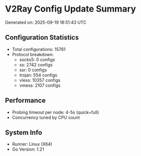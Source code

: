 # V2Ray Config Update Summary
Generated on: 2025-09-19 18:51:43 UTC

## Configuration Statistics
- Total configurations: 15761
- Protocol breakdown:
  - socks5: 0 configs
  - ss: 2742 configs
  - ssr: 0 configs
  - trojan: 554 configs
  - vless: 10357 configs
  - vmess: 2107 configs

## Performance
- Probing timeout per node: 4-5s (quick+full)
- Concurrency tuned by CPU count

## System Info
- Runner: Linux (X64)
- Go Version: 1.21
